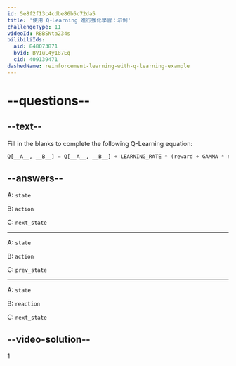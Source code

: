 ```yaml
---
id: 5e8f2f13c4cdbe86b5c72da5
title: '使用 Q-Learning 進行強化學習：示例'
challengeType: 11
videoId: RBBSNta234s
bilibiliIds:
  aid: 848073871
  bvid: BV1uL4y187Eq
  cid: 409139471
dashedName: reinforcement-learning-with-q-learning-example
---
```


# --questions--

## --text--

Fill in the blanks to complete the following Q-Learning equation:

```py
Q[__A__, __B__] = Q[__A__, __B__] + LEARNING_RATE * (reward + GAMMA * np.max(Q[__C__, :]) - Q[__A__, __B__])
```

## --answers--

A: `state`

B: `action`

C: `next_state`

---

A: `state`

B: `action`

C: `prev_state`

---

A: `state`

B: `reaction`

C: `next_state`

## --video-solution--

1

